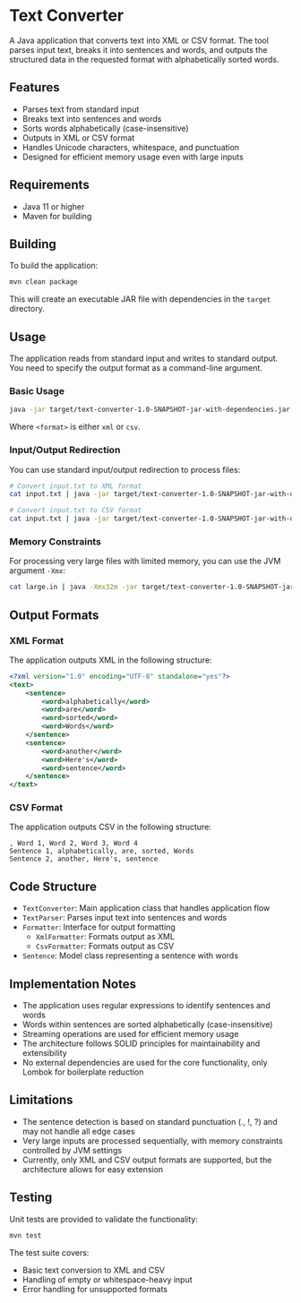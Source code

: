 # Text Converter

A Java application that converts text into XML or CSV format. The tool parses input text, breaks it into sentences and words, and outputs the structured data in the requested format with alphabetically sorted words.

## Features

- Parses text from standard input
- Breaks text into sentences and words
- Sorts words alphabetically (case-insensitive)
- Outputs in XML or CSV format
- Handles Unicode characters, whitespace, and punctuation
- Designed for efficient memory usage even with large inputs

## Requirements

- Java 11 or higher
- Maven for building

## Building

To build the application:

```bash
mvn clean package
```

This will create an executable JAR file with dependencies in the `target` directory.

## Usage

The application reads from standard input and writes to standard output. You need to specify the output format as a command-line argument.

### Basic Usage

```bash
java -jar target/text-converter-1.0-SNAPSHOT-jar-with-dependencies.jar <format>
```

Where `<format>` is either `xml` or `csv`.

### Input/Output Redirection

You can use standard input/output redirection to process files:

```bash
# Convert input.txt to XML format
cat input.txt | java -jar target/text-converter-1.0-SNAPSHOT-jar-with-dependencies.jar xml > output.xml

# Convert input.txt to CSV format
cat input.txt | java -jar target/text-converter-1.0-SNAPSHOT-jar-with-dependencies.jar csv > output.csv
```

### Memory Constraints

For processing very large files with limited memory, you can use the JVM argument `-Xmx`:

```bash
cat large.in | java -Xmx32m -jar target/text-converter-1.0-SNAPSHOT-jar-with-dependencies.jar xml > output.xml
```

## Output Formats

### XML Format

The application outputs XML in the following structure:

```xml
<?xml version="1.0" encoding="UTF-8" standalone="yes"?>
<text>
    <sentence>
        <word>alphabetically</word>
        <word>are</word>
        <word>sorted</word>
        <word>Words</word>
    </sentence>
    <sentence>
        <word>another</word>
        <word>Here's</word>
        <word>sentence</word>
    </sentence>
</text>
```

### CSV Format

The application outputs CSV in the following structure:

```
, Word 1, Word 2, Word 3, Word 4
Sentence 1, alphabetically, are, sorted, Words
Sentence 2, another, Here's, sentence
```

## Code Structure

- `TextConverter`: Main application class that handles application flow
- `TextParser`: Parses input text into sentences and words
- `Formatter`: Interface for output formatting
  - `XmlFormatter`: Formats output as XML
  - `CsvFormatter`: Formats output as CSV
- `Sentence`: Model class representing a sentence with words

## Implementation Notes

- The application uses regular expressions to identify sentences and words
- Words within sentences are sorted alphabetically (case-insensitive)
- Streaming operations are used for efficient memory usage
- The architecture follows SOLID principles for maintainability and extensibility
- No external dependencies are used for the core functionality, only Lombok for boilerplate reduction

## Limitations

- The sentence detection is based on standard punctuation (., !, ?) and may not handle all edge cases
- Very large inputs are processed sequentially, with memory constraints controlled by JVM settings
- Currently, only XML and CSV output formats are supported, but the architecture allows for easy extension

## Testing

Unit tests are provided to validate the functionality:

```bash
mvn test
```

The test suite covers:
- Basic text conversion to XML and CSV
- Handling of empty or whitespace-heavy input
- Error handling for unsupported formats